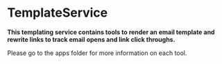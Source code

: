 # TemplateService

**This templating service contains tools to render an email template and rewrite links to track email opens and link click throughs.**

Please go to the apps folder for more information on each tool.  
